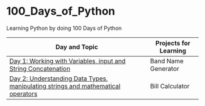 # 100_Days_of_Python
Learning Python by doing 100 Days of Python


| Day and Topic                                                                                | Projects for Learning |
|----------------------------------------------------------------------------------------------|-----------------------|
| [Day 1: Working with Variables, input and String Concatenation](Day_1.py)                    | Band Name Generator   |
| [Day 2: Understanding Data Types, manipulating strings and mathematical operators](Day_2.py) | Bill Calculator       |
